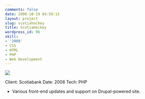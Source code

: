 ```yaml
---
comments: false
date: 2008-10-19 04:59:13
layout: project
slug: scotiahockey
title: ScotiaHockey
wordpress_id: 96
skill:
- '2008'
- CSS
- HTML
- PHP
- Web Development
---
```


[![](http://ruten.ca/wp-content/uploads/2012/03/scotiahockey.jpg)](http://ruten.ca/wp-content/uploads/2012/03/scotiahockey.jpg)

Client: Scotiabank
Date: 2008
Tech: PHP



	
  * Various front-end updates and support on Drupal-powered site.



